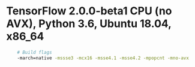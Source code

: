 # TensorFlow 2.0.0-beta1 CPU (no AVX), Python 3.6, Ubuntu 18.04, x86_64

```sh
    # Build flags
    -march=native -mssse3 -mcx16 -msse4.1 -msse4.2 -mpopcnt -mno-avx
```
